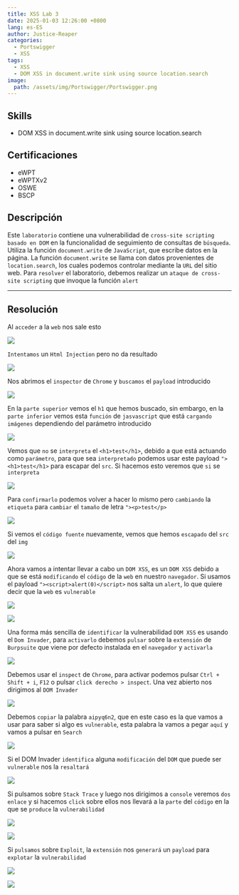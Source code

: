 ```yaml
---
title: XSS Lab 3
date: 2025-01-03 12:26:00 +0800
lang: es-ES
author: Justice-Reaper
categories:
  - Portswigger
  - XSS
tags:
  - XSS
  - DOM XSS in document.write sink using source location.search
image:
  path: /assets/img/Portswigger/Portswigger.png
---
```


## Skills

- DOM XSS in document.write sink using source location.search

## Certificaciones

- eWPT
- eWPTXv2
- OSWE
- BSCP
  
## Descripción

Este `laboratorio` contiene una vulnerabilidad de `cross-site scripting basado en DOM` en la funcionalidad de seguimiento de consultas de `búsqueda`. Utiliza la función `document.write` de `JavaScript`, que escribe datos en la página. La función `document.write` se llama con datos provenientes de `location.search`, los cuales podemos controlar mediante la `URL` del sitio web. Para `resolver` el laboratorio, debemos realizar un `ataque de cross-site scripting` que invoque la función `alert`

---

## Resolución

Al `acceder` a la `web` nos sale esto

![](/assets/img/XSS-Lab-3/image_1.png)

`Intentamos` un `Html Injection` pero no da resultado

![](/assets/img/XSS-Lab-3/image_2.png)

Nos abrimos el `inspector` de `Chrome` y `buscamos` el `payload` introducido

![](/assets/img/XSS-Lab-3/image_3.png)

En la `parte superior` vemos el `h1` que hemos buscado, sin embargo, en la `parte inferior` vemos esta `función` de `jasvascript` que está `cargando imágenes` dependiendo del parámetro introducido

![](/assets/img/XSS-Lab-3/image_4.png)

Vemos que `no` se `interpreta` el `<h1>test</h1>`, debido a que está actuando como `parámetro`, para que sea `interpretado` podemos usar este payload `"><h1>test</h1>` para escapar del `src`. Si hacemos esto veremos que `si` se `interpreta`

![](/assets/img/XSS-Lab-3/image_5.png)

Para `confirmarlo` podemos volver a hacer lo mismo pero `cambiando` la `etiqueta` para `cambiar` el `tamaño` de letra `"><p>test</p>`

![](/assets/img/XSS-Lab-3/image_6.png)

Si vemos el `código fuente` nuevamente, vemos que hemos `escapado` del `src` del `img`

![](/assets/img/XSS-Lab-3/image_7.png)

Ahora vamos a intentar llevar a cabo un `DOM XSS`, es un `DOM XSS` debido a que se está `modificando` el `código` de la `web` en nuestro `navegador`. Si usamos el payload `"><script>alert(0)</script>` nos salta un `alert`, lo que quiere decir que la `web` es `vulnerable`

![](/assets/img/XSS-Lab-3/image_8.png)

![](/assets/img/XSS-Lab-3/image_9.png)

Una forma más sencilla de `identificar` la vulnerabilidad `DOM XSS` es usando el `Dom Invader`, para `activarlo` debemos `pulsar` sobre la `extensión` de `Burpsuite` que viene por defecto instalada en el `navegador` y `activarla`

![](/assets/img/XSS-Lab-3/image_10.png)

Debemos usar el `inspect` de `Chrome`, para activar podemos pulsar `Ctrl + Shift + i`, `F12` o pulsar `click derecho > inspect`. Una vez abierto nos dirigimos al `DOM Invader`

![](/assets/img/XSS-Lab-3/image_11.png)

Debemos `copiar` la palabra `aipyq6n2`, que en este caso es la que vamos a usar para saber si algo es `vulnerable`, esta palabra la vamos a pegar `aquí` y vamos a pulsar en `Search`

![](/assets/img/XSS-Lab-3/image_12.png)

Si el DOM Invader `identifica` alguna `modificación` del `DOM` que puede ser `vulnerable` nos la `resaltará`

![](/assets/img/XSS-Lab-3/image_13.png)

Si pulsamos sobre `Stack Trace` y luego nos dirigimos a `console` veremos `dos enlace` y si hacemos `click` sobre ellos nos llevará a la `parte` del `código` en la que se `produce` la `vulnerabilidad`

![](/assets/img/XSS-Lab-3/image_14.png)

![](/assets/img/XSS-Lab-3/image_15.png)

Si `pulsamos` sobre `Exploit`, la `extensión` nos `generará` un `payload` para `explotar` la `vulnerabilidad`

![](/assets/img/XSS-Lab-3/image_16.png)

![](/assets/img/XSS-Lab-3/image_17.png)
